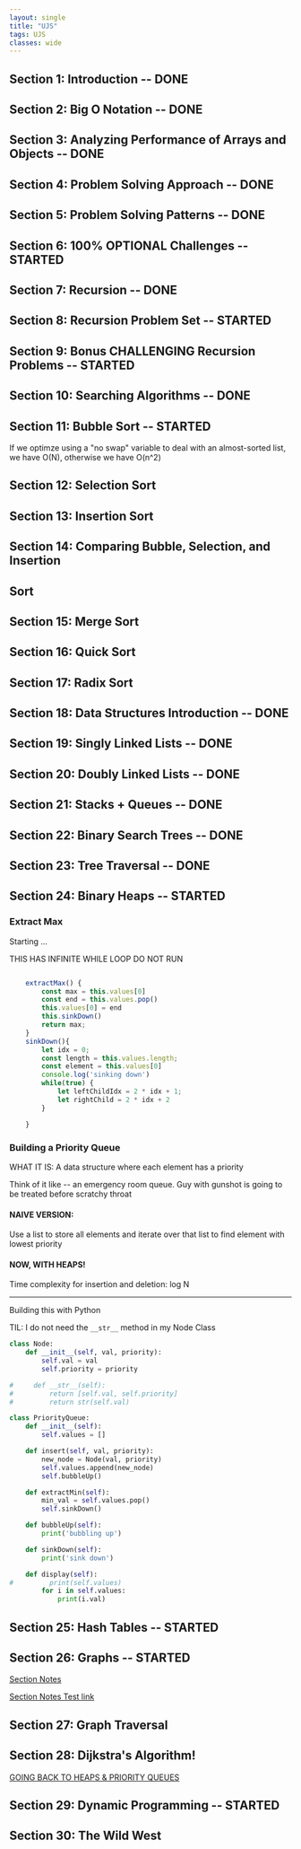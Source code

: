 ```yaml
---
layout: single
title: "UJS"
tags: UJS
classes: wide
---
```


## Section 1: Introduction -- DONE

## Section 2: Big O Notation -- DONE

## Section 3: Analyzing Performance of Arrays and Objects -- DONE

## Section 4: Problem Solving Approach -- DONE

## Section 5: Problem Solving Patterns -- DONE

## Section 6: 100% OPTIONAL Challenges -- STARTED

## Section 7: Recursion -- DONE

## Section 8: Recursion Problem Set -- STARTED

## Section 9: Bonus CHALLENGING Recursion Problems -- STARTED

## Section 10: Searching Algorithms -- DONE

## Section 11: Bubble Sort -- STARTED

If we optimze using a "no swap" variable to deal with an almost-sorted list, we have O(N), otherwise we have O(n^2)

## Section 12: Selection Sort

## Section 13: Insertion Sort

## Section 14: Comparing Bubble, Selection, and Insertion

## Sort

## Section 15: Merge Sort

## Section 16: Quick Sort

## Section 17: Radix Sort

## Section 18: Data Structures Introduction -- DONE

## Section 19: Singly Linked Lists -- DONE

## Section 20: Doubly Linked Lists -- DONE

## Section 21: Stacks + Queues -- DONE

## Section 22: Binary Search Trees -- DONE

## Section 23: Tree Traversal -- DONE

## Section 24: Binary Heaps -- STARTED

### Extract Max

Starting ...

THIS HAS INFINITE WHILE LOOP DO NOT RUN

```javascript

    extractMax() {
        const max = this.values[0]
        const end = this.values.pop()
        this.values[0] = end
        this.sinkDown()
        return max;
    }
    sinkDown(){
        let idx = 0;
        const length = this.values.length;
        const element = this.values[0]
        console.log('sinking down')
        while(true) {
            let leftChildIdx = 2 * idx + 1;
            let rightChild = 2 * idx + 2
        }

    }
```

### Building a Priority Queue

WHAT IT IS: A data structure where each element has a priority

Think of it like -- an emergency room queue. Guy with gunshot is going to be treated before scratchy throat

#### NAIVE VERSION:

Use a list to store all elements and iterate over that list to find element with lowest priority

#### NOW, WITH HEAPS!

Time complexity for insertion and deletion: log N

---

Building this with Python

TIL: I do not need the `__str__` method in my Node Class

```python
class Node:
    def __init__(self, val, priority):
        self.val = val
        self.priority = priority

#     def __str__(self):
#         return [self.val, self.priority]
#         return str(self.val)

class PriorityQueue:
    def __init__(self):
        self.values = []

    def insert(self, val, priority):
        new_node = Node(val, priority)
        self.values.append(new_node)
        self.bubbleUp()

    def extractMin(self):
        min_val = self.values.pop()
        self.sinkDown()

    def bubbleUp(self):
        print('bubbling up')

    def sinkDown(self):
        print('sink down')

    def display(self):
#         print(self.values)
        for i in self.values:
            print(i.val)
```

## Section 25: Hash Tables -- STARTED

## Section 26: Graphs -- STARTED

[Section Notes](https://aaroncaraway.github.io/projects/UJS/S26_GRAPHS)

[Section Notes Test link](/_pages/projects/UJS/S26_GRAPHS.md)

## Section 27: Graph Traversal

## Section 28: Dijkstra's Algorithm!

[GOING BACK TO HEAPS & PRIORITY QUEUES](https://www.udemy.com/course/js-algorithms-and-data-structures-masterclass/learn/lecture/8344818#overview)

## Section 29: Dynamic Programming -- STARTED

## Section 30: The Wild West
